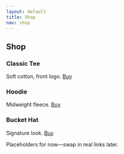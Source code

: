 ```yaml
---
layout: default
title: Shop
nav: shop
---
```

<section id="shop">
  <h2 class="section-title">Shop</h2>
  <div class="grid">
    <article class="card"><h3>Classic Tee</h3><p>Soft cotton, front logo. <a href="#" class="pill">Buy</a></p></article>
    <article class="card"><h3>Hoodie</h3><p>Midweight fleece. <a href="#" class="pill">Buy</a></p></article>
    <article class="card"><h3>Bucket Hat</h3><p>Signature look. <a href="#" class="pill">Buy</a></p></article>
  </div>
  <p class="tiny">Placeholders for now—swap in real links later.</p>
</section>
